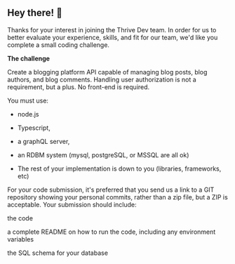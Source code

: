 

## Hey there! 👋


Thanks for your interest in joining the Thrive Dev team. In order for us to better evaluate your experience, skills, and fit for our team, we'd like you complete a small coding challenge.



**The challenge**

Create a blogging platform API capable of managing blog posts, blog authors, and blog comments. Handling user authorization is not a requirement, but a plus. No front-end is required.



You must use:

* node.js

* Typescript,

* a graphQL server,

* an RDBM system (mysql, postgreSQL, or MSSQL are all ok)

* The rest of your implementation is down to you (libraries, frameworks, etc)



For your code submission, it's preferred that you send us a link to a GIT repository showing your personal commits, rather than a zip file, but a ZIP is acceptable. Your submission should include:



the code

a complete README on how to run the code, including any environment variables

the SQL schema for your database
